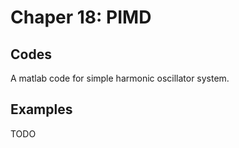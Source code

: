 
# Chaper 18: PIMD

## Codes

A matlab code for simple harmonic oscillator system.

## Examples

TODO



